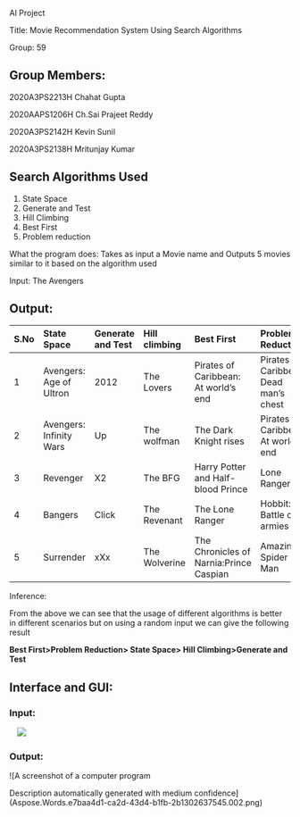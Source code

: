AI Project

Title: Movie Recommendation System Using Search Algorithms

Group: 59
##
## Group Members:
2020A3PS2213H Chahat Gupta

2020AAPS1206H Ch.Sai Prajeet Reddy

2020A3PS2142H Kevin Sunil 

2020A3PS2138H Mritunjay Kumar
## Search Algorithms Used
1. State Space
1. Generate and Test
1. Hill Climbing
1. Best First
1. Problem reduction 

What the program does: Takes as input a Movie name and Outputs 5 movies similar to it based on the algorithm used 

Input: The Avengers 
## Output:

|S.No|State Space|Generate and Test |Hill climbing|Best First|Problem Reduction |
| :- | :- | :- | :- | :- | :- |
|1|Avengers: Age of Ultron |2012|The Lovers|Pirates of Caribbean: At world’s end|Pirates of Caribbean: Dead man’s chest|
|2|Avengers: Infinity Wars|Up|The wolfman|The Dark Knight rises|Pirates of Caribbean: At world’s end|
|3|Revenger|X2|The BFG|Harry Potter and Half-blood Prince|Lone Ranger |
|4|Bangers|Click|The Revenant|The Lone Ranger|Hobbit: Battle of 5 armies|
|5|Surrender|xXx|The Wolverine|The Chronicles of Narnia:Prince Caspian |Amazing Spider Man|


Inference: 

From the above we can see that the usage of different algorithms is better in different scenarios but on using a random input we can give the following result

**Best First>Problem Reduction> State Space> Hill Climbing>Generate and Test** 
## Interface and GUI:
### Input:  
`  `![](Aspose.Words.e7baa4d1-ca2d-43d4-b1fb-2b1302637545.001.png)
### Output:
![A screenshot of a computer program

Description automatically generated with medium confidence](Aspose.Words.e7baa4d1-ca2d-43d4-b1fb-2b1302637545.002.png)
